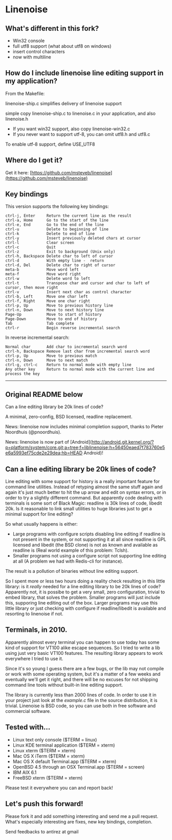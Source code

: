 # Linenoise

## What's different in this fork?

- Win32 console
- full utf8 support (what about utf8 on windows)
- insert control characters
- now with multiline

## How do I include linenoise line editing support in my application?

From the Makefile:

  linenoise-ship.c simplifies delivery of linenoise support

  simple copy linenoise-ship.c to linenoise.c in your application, and also linenoise.h

  * If you want win32 support, also copy linenoise-win32.c
  * If you never want to support utf-8, you can omit utf8.h and utf8.c

To enable utf-8 support, define USE_UTF8

## Where do I get it?

Get it here: [https://github.com/msteveb/linenoise](https://github.com/msteveb/linenoise)

## Key bindings

This version supports the following key bindings:

    ctrl-j, Enter     Return the current line as the result
    ctrl-a, Home      Go to the start of the line
    ctrl-e, End       Go to the end of the line
    ctrl-u            Delete to beginning of line
    ctrl-k            Delete to end of line
    ctrl-y            Insert previously deleted chars at cursor
    ctrl-l            Clear screen
    ctrl-c            Quit
    ctrl-z            Exit to background (Unix only)
    ctrl-h, Backspace Delete char to left of cursor
    ctrl-d            With empty line -  return
    ctrl-d, Del       Delete char to right of cursor
    meta-b            Move word left
    meta-f            Move word right
    ctrl-w            Delete word to left
    ctrl-t            Transpose char and cursor and char to left of cursor, then move right
    ctrl-v            Insert next char as control character
    ctrl-b, Left      Move one char left
    ctrl-f, Right     Move one char right
    ctrl-p, Up        Move to previous history line
    ctrl-n, Down      Move to next history line
    Page-Up           Move to start of history
    Page-Down         Move to end of history
    Tab               Tab complete
    ctrl-r            Begin reverse incremental search

In reverse incremental search:

    Normal char       Add char to incremental search word
    ctrl-h, Backspace Remove last char from incremental search word
    ctrl-p, Up        Move to previous match
    ctrl-n, Down      Move to next match
    ctrl-g, ctrl-c    Return to normal mode with empty line
    Any other key     Return to normal mode with the current line and process the key

--------------------------------------------------------

## Original README below

Can a line editing library be 20k lines of code?

A minimal, zero-config, BSD licensed, readline replacement.

News: linenoise now includes minimal completion support, thanks to Pieter Noordhuis (@pnoordhuis).

News: linenoise is now part of [Android](http://android.git.kernel.org/?p=platform/system/core.git;a=tree;f=liblinenoise;h=56450eaed7f783760e5e6a5993ef75cde2e29dea;hb=HEAD Android)!

## Can a line editing library be 20k lines of code?

Line editing with some support for history is a really important feature for command line utilities. Instead of retyping almost the same stuff again and again it's just much better to hit the up arrow and edit on syntax errors, or in order to try a slightly different command. But apparently code dealing with terminals is some sort of Black Magic: readline is 30k lines of code, libedit 20k. Is it reasonable to link small utilities to huge libraries just to get a minimal support for line editing?

So what usually happens is either:

 * Large programs with configure scripts disabling line editing if readline is not present in the system, or not supporting it at all since readline is GPL licensed and libedit (the BSD clone) is not as known and available as readline is (Real world example of this problem: Tclsh).
 * Smaller programs not using a configure script not supporting line editing at all (A problem we had with Redis-cli for instance).
 
The result is a pollution of binaries without line editing support.

So I spent more or less two hours doing a reality check resulting in this little library: is it *really* needed for a line editing library to be 20k lines of code? Apparently not, it is possibe to get a very small, zero configuration, trivial to embed library, that solves the problem. Smaller programs will just include this, supporing line editing out of the box. Larger programs may use this little library or just checking with configure if readline/libedit is available and resorting to linenoise if not.

## Terminals, in 2010.

Apparently almost every terminal you can happen to use today has some kind of support for VT100 alike escape sequences. So I tried to write a lib using just very basic VT100 features. The resulting library appears to work everywhere I tried to use it.

Since it's so young I guess there are a few bugs, or the lib may not compile or work with some operating system, but it's a matter of a few weeks and eventually we'll get it right, and there will be no excuses for not shipping command line tools without built-in line editing support.

The library is currently less than 2000 lines of code. In order to use it in your project just look at the *example.c* file in the source distribution, it is trivial. Linenoise is BSD code, so you can use both in free software and commercial software.

## Tested with...

 * Linux text only console ($TERM = linux)
 * Linux KDE terminal application ($TERM = xterm)
 * Linux xterm ($TERM = xterm)
 * Mac OS X iTerm ($TERM = xterm)
 * Mac OS X default Terminal.app ($TERM = xterm)
 * OpenBSD 4.5 through an OSX Terminal.app ($TERM = screen)
 * IBM AIX 6.1
 * FreeBSD xterm ($TERM = xterm)

Please test it everywhere you can and report back!

## Let's push this forward!

Please fork it and add something interesting and send me a pull request. What's especially interesting are fixes, new key bindings, completion.

Send feedbacks to antirez at gmail
